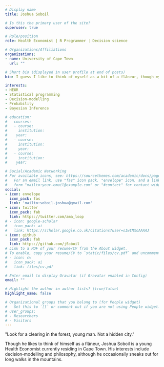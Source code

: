 ```yaml
---
# Display name
title: Joshua Soboil

# Is this the primary user of the site?
superuser: true

# Role/position
role: Health Economist | R Programmer | Decision science

# Organizations/Affiliations
organizations:
- name: University of Cape Town
  url: ""

# Short bio (displayed in user profile at end of posts)
bio: I guess I like to think of myself as a bit of a flâneur, though my real shtick is health economics.

interests:
- HEOR
- Statistical programming
- Decision-modelling
- Probability
- Bayesian Inference

# education:
#   courses:
#   - course: 
#     institution:
#    year: 
#   - course:
#     institution: 
#     year: 
#   - course:
#     institution: 
#    year:

# Social/Academic Networking
# For available icons, see: https://sourcethemes.com/academic/docs/page-builder/#icons
#   For an email link, use "fas" icon pack, "envelope" icon, and a link in the
#   form "mailto:your-email@example.com" or "#contact" for contact widget.
social:
- icon: envelope
  icon_pack: fas
  link: 'mailto:soboil.joshua@gmail.com'
- icon: twitter
  icon_pack: fab
  link: https://twitter.com/ama_loop
# - icon: google-scholar
#   icon_pack: ai
#   link: https://scholar.google.co.uk/citations?user=sIwtMXoAAAAJ
- icon: github
  icon_pack: fab
  link: https://github.com/jSoboil
# Link to a PDF of your resume/CV from the About widget.
# To enable, copy your resume/CV to `static/files/cv.pdf` and uncomment the lines below.
# - icon: cv
#   icon_pack: ai
#   link: files/cv.pdf

# Enter email to display Gravatar (if Gravatar enabled in Config)
email: ""

# Highlight the author in author lists? (true/false)
highlight_name: false

# Organizational groups that you belong to (for People widget)
#   Set this to `[]` or comment out if you are not using People widget.
# user_groups:
# - Researchers
# - Visitors
---
```


"Look for a clearing in the forest, young man. Not a hidden city."

Though he likes to think of himself as a flâneur, Joshua Soboil is a young Health Economist currently residing in Cape Town. His interests include decision-modelling and philosophy, although he occasionally sneaks out for long walks in the mountains.

